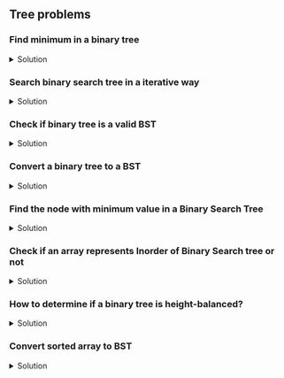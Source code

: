 ## Tree problems

### Find minimum in a binary tree

<details><summary>Solution</summary>

```python
def find_min(root):
    if root is None:
        return None
        
    current = root
    while current.leftChild is not None:
        current = current.leftChild

    # Replace this placeholder return statement with your code
    return current.val
```

</details>

### Search binary search tree in a iterative way

<details><summary>Solution</summary>

```python
def iterativeSearch(root, key):
     
    # Traverse until root reaches 
    # to dead end 
    while root != None:
         
        # pass right subtree as new tree 
        if key > root.data: 
            root = root.right
 
        # pass left subtree as new tree
        elif key < root.data:
            root = root.left 
        else:
            return True # if the key is found return 1 
    return False
```

</details>

### Check if binary tree is a valid BST

<details><summary>Solution</summary>

```python
    def checkBST(self, root, min_val, max_val):
        if root is None:
            return True
        
        if root.data > max_val or root.data < min_val:
            return False
        
        return self.checkBST(root.left, min_val, root.data - 1) and self.checkBST(root.right, root.data + 1, max_val)

    
    #Function to check whether a Binary Tree is BST or not.
    def isBST(self, root):
        min_val = -sys.maxsize - 1
        max_val = sys.maxsize
        #code here
        return self.checkBST(root, min_val, max_val)
```

</details>

### Convert a binary tree to a BST

<details><summary>Solution</summary>

- Perform in-order traversal and 

```python
    def binaryTreeToBST(self, root):
        tree_data = []
        self.get_data(root, tree_data)
        tree_data.sort()
        tree_data.reverse()
        self.update_tree(root, tree_data)
        
    
    def update_tree(self, root, tree_data):
        if root is None:
            return
        self.update_tree(root.left, tree_data)
        root.data = tree_data.pop()
        self.update_tree(root.right, tree_data)
        

    def get_data(self, root, tree_data):
        if root is None:
            return
        self.get_data(root.left, tree_data)
        tree_data.append(root.data)
        self.get_data(root.right, tree_data)
```

</details>

### Find the node with minimum value in a Binary Search Tree


<details><summary>Solution</summary>

- Run the in-order traversal and return the first value 

```python
def minValue(self, root):
    if root is None:
        return 0
        
    ##Your code here
    curr = root
    while curr is not None:
        min_val = curr.data
        curr = curr.left
        
    return min_val
```
</details>

### Check if an array represents Inorder of Binary Search tree or not

<details><summary>Solution</summary>

The idea is to use the fact that the inorder traversal of Binary Search Tree is sorted. So, just check if given array is sorted or not. 

</details>

### How to determine if a binary tree is height-balanced?

<details><summary>Solution</summary>

```python
def height(self, root):
    if root is None:
        return 0
    return 1 + max(self.height(root.left), self.height(root.right))
            
def isBalanced(self,root):
    if root is None:
        return True
    
    lh = self.height(root.left)
    rh = self.height(root.right)
    
    return abs(lh - rh) <= 1 and self.isBalanced(root.left) and self.isBalanced(root.right)
```

</details>

### Convert sorted array to BST

<details><summary>Solution</summary>

```python
def sortedArrayToBST(arr):
    if not arr:
        return None
 
    # find middle index
    mid = (len(arr)) // 2
 
    # make the middle element the root
    root = Node(arr[mid])
 
    # left subtree of root has all
    # values <arr[mid]
    root.left = sortedArrayToBST(arr[:mid])
 
    # right subtree of root has all
    # values >arr[mid]
    root.right = sortedArrayToBST(arr[mid+1:])
    return root
```
</details>
